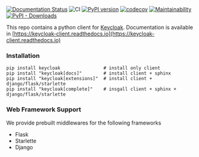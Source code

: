 [![Documentation Status](https://readthedocs.org/projects/keycloak-client/badge/?version=latest)](https://keycloak-client.readthedocs.io/en/latest/?badge=latest)
![CI](https://github.com/keycloak-client/keycloak-client/workflows/CI/badge.svg?branch=master)
[![PyPI version](https://badge.fury.io/py/keycloak.svg)](https://badge.fury.io/py/keycloak)
[![codecov](https://codecov.io/gh/chunky-monkeys/keycloak-client/branch/master/graph/badge.svg)](https://codecov.io/gh/chunky-monkeys/keycloak-client)
[![Maintainability](https://api.codeclimate.com/v1/badges/3953d7b758235933a1bb/maintainability)](https://codeclimate.com/github/chunky-monkeys/keycloak-client/maintainability)
[![PyPI - Downloads](https://img.shields.io/pypi/dm/keycloak.svg)](https://pypistats.org/packages/keycloak)

This repo contains a python client for [Keycloak](https://www.keycloak.org/).
Documentation is available in [https://keycloak-client.readthedocs.io](https://keycloak-client.readthedocs.io)


### Installation

```
pip install keycloak                # install only client   
pip install "keycloak[docs]"        # install client + sphinx   
pip install "keycloak[extensions]"  # install client + django/flask/starlette   
pip install "keycloak[complete]"    # insgall client + sphinx + django/flask/starlette   
```

### Web Framework Support

We provide prebuilt middlewares for the following frameworks

* Flask
* Starlette
* Django
